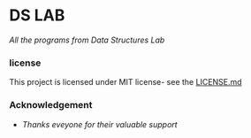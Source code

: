 # DS LAB
_All the programs from Data Structures Lab_


### license
 
 This project is licensed under MIT license- see the [LICENSE.md](https://github.com/Sahaj21/ds-lab)
 
### Acknowledgement


 * _Thanks eveyone for their valuable support_
